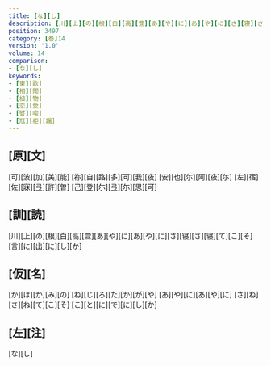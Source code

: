 ```yaml
---
title: [な][し]
description: [川][上][の][根][白][高][萱][あ][や][に][あ][や][に][さ][寝][さ][寝][て][こ][そ][言][に][出][に][し][か]
position: 3497
category: [巻]14
version: '1.0'
volume: 14
comparison:
- [な][し]
keywords:
- [東][歌]
- [相][聞]
- [植][物]
- [恋][愛]
- [譬][喩]
- [尫][柜][蹋]
---
```


## [原][文]

[可][波][加][美][能] [祢][自][路][多][可][我][夜] [安][也][尓][阿][夜][尓] [左][宿][佐][寐][弖][許][曽] [己][登][尓][弖][尓][思][可]

## [訓][読]

[川][上][の][根][白][高][萱][あ][や][に][あ][や][に][さ][寝][さ][寝][て][こ][そ][言][に][出][に][し][か]

## [仮][名]

[か][は][か][み][の] [ね][じ][ろ][た][か][が][や] [あ][や][に][あ][や][に] [さ][ね][さ][ね][て][こ][そ] [こ][と][に][で][に][し][か]

## [左][注]

[な][し]
